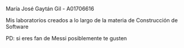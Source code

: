 María José Gaytán Gil - A01706616

Mis laboratorios creados a lo largo de la materia de Construcción de Software

PD: si eres fan de Messi posiblemente te gusten 